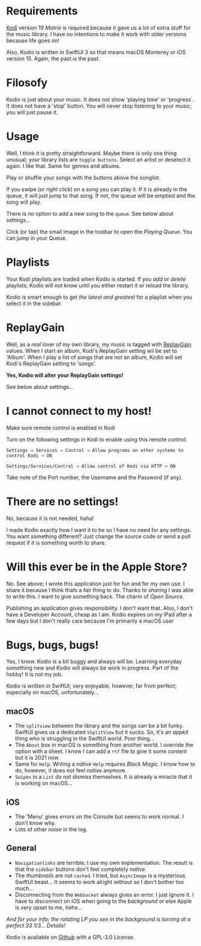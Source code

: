 # Requirements

[Kodi](https://kodi.tv) version 19 *Matrix* is required because it gave us a lot of extra stuff for the music library. I have no intentions to make it work with older versions because life goes on!

Also, Kodio is written in SwiftUI 3 so that means macOS Monterey or iOS version 15. Again, the past is the past.

# Filosofy

Kodio is just about your music. It does not show 'playing time' or 'progress`. It does not have a 'stop' button. You will never stop listening to your music; you will just pause it.

# Usage

Well, I think it is pretty straightforward. Maybe there is only one thing unusual; your library lists are `toggle buttons`. Select an artist or deselect it again. I like that. Same for genres and albums.

Play or shuffle your songs with the buttons above the songlist.

If you swipe (or *right click*) on a song you can play it. If it is already in the queue, it will just jump to that song. If not, the queue will be emptied and the song will play.

There is no option to add a new song to the `queue`. See below about settings...

Click (or tap) the small image in the toolbar to open the *Playing Queue*. You can jump in your Queue.

# Playlists

Your Kodi playlists are loaded when Kodio is started. If you *add* or *delete* playlists; Kodio will not know until you either restart it or reload the library.

Kodio is smart enough to get *the latest and greatest* for a playlist when you select it in the sidebar.

# ReplayGain

Well, as a *real* lover of my own library, my music is tagged with [ReplayGain](https://en.wikipedia.org/wiki/ReplayGain) values. When I start an album, Kodi's ReplayGain setting wil be set to 'Album'. When I play a list of songs that are *not* an album, Kodio will set Kodi's ReplayGain setting to 'songs'.

**Yes, Kodio will alter your ReplayGain settings!**

See below about settings...

# I cannot connect to my host!

Make sure remote control is enabled in Kodi

Turn on the following settings in Kodi to enable using this remote control:

    Settings → Services → Control → Allow programs on other systems to control Kodi → ON

    Settings/Services/Control → Allow control of Kodi via HTTP → ON

Take note of the Port number, the Username and the Password (if any).

# There are no settings!

No, because it is not needed, haha!

I made Kodio exactly how I want it to be so I have no need for any settings. You want something different? Just change the source code or send a pull request if it is something worth to share.

# Will this ever be in the Apple Store?

No. See above; I wrote this application just for fun and for my own use. I share it because I think thats a fair thing to do. Thanks to *sharing* I was able to write this. I want to give something back. The charm of *Open Source*.

Publishing an application gives responsibility. I don't want that. Also, I don't have a Developer Account, cheap as I am. Kodio expires on my iPad after a few days but I don't really care because I'm primarily a macOS user

# Bugs, bugs, bugs!

Yes, I know. Kodio is a bit buggy and always will be. Learning everyday something new and Kodio will always be work in progress. Part of the hobby! It is not my job.

Kodio is written in SwiftUI; very enjoyable, however, far from perfect; especially on macOS, unfortunately...

## macOS

- The `splitview` between the library and the songs can be a bit funky. SwiftUI gives us a dedicated `VSplitView` but it sucks. So, it's an *appkit* thing who is struggling in the SwiftUI world. Poor thing...
- The `About` box in macOS is something from another world. I override the option with a sheet. I know I can add a `rtf` file to give it some content but it is 2021 now.
- Same for `Help`. Writing a *native* `Help` requires *Black Magic*. I know how to do, however, it does not feel *native* anymore.
- `Swipes` in a `List` do not dismiss themselves. It is already a miracle that it is working on macOS...

## iOS

- The 'Menu' gives errors on the Console but seems to work normal. I don't know why.
- Lots of other *noise* in the log.

## General

- `Navigationlinks` are terrible; I use my own implementation. The result is that the `sidebar` buttons don't feel completely *native*.
- The *thumbnails* are not `cached`. I tried, but `AsyncImage` is a mysterious SwiftUI beast... It seems to work alright without so I don't bother too much...
- Disconnecting from the `WebSocket` always gives an error. I just ignore it. I have to disconnect on iOS when going to the *background* or else Apple is very upset to me, hehe...

*And for your info; the rotating LP you see in the background is turning at a perfect 33 1/3... Details!*

Kodio is available on [Github](https://github.com/desbeers/kodio) with a GPL-3.0 License.
